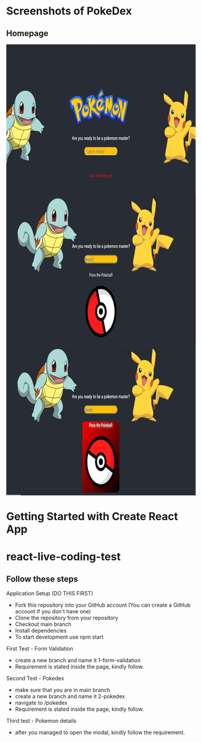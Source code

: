 # Screenshots of PokeDex

## Homepage

<img align="center" src="https://github.com/zainshafiq/react-js-coding-test-level-1/blob/3-after-due-time/screenshots/screenshots_2/Homepage_1.jpg" width="600" height="400">

<img align="center" src="https://github.com/zainshafiq/react-js-coding-test-level-1/blob/3-after-due-time/screenshots/screenshots_2/Homepage_2.jpg" width="600" height="400">

<img align="center" src="https://github.com/zainshafiq/react-js-coding-test-level-1/blob/3-after-due-time/screenshots/screenshots_2/Homepage_3.jpg" width="600" height="400">

# Getting Started with Create React App
# react-live-coding-test
## Follow these steps
Application Setup (DO THIS FIRST)
- Fork this repository into your GitHub account (You can create a GitHub account if you don't have one)
- Clone the repository from your repository
- Checkout main branch
- Install dependencies
- To start development use npm start

First Test - Form Validation
- create a new branch and name it 1-form-validation
- Requirement is stated inside the page, kindly follow.

Second Test - Pokedex 
- make sure that you are in main branch
- create a new branch and name it 2-pokedex
- navigate to /pokedex
- Requirement is stated inside the page, kindly follow.

Third test - Pokemon details
- after you managed to open the modal, kindly follow the requirement.

